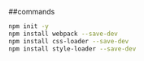 ##commands
```bash
npm init -y
npm install webpack --save-dev
npm install css-loader --save-dev
npm install style-loader --save-dev
```
